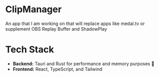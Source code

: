 # ClipManager
An app that I am working on that will replace apps like medal.tv or supplement OBS Replay Buffer and ShadowPlay

# Tech Stack
* **Backend:** Tauri and Rust for performance and memory purposes 🦀
* **Frontend:** React, TypeScript, and Tailwind 
